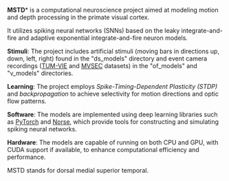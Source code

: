 **MSTD*** is a computational neuroscience project aimed at modeling motion and depth processing in the primate visual cortex.

It utilizes spiking neural networks (SNNs) based on the leaky integrate-and-fire and adaptive exponential integrate-and-fire neuron models.

**Stimuli**: The project includes artificial stimuli (moving bars in directions up, down, left, right) found in the "ds_models" directory and event camera recordings ([TUM-VIE](https://cvg.cit.tum.de/data/datasets/visual-inertial-event-dataset) and [MVSEC](https://daniilidis-group.github.io/mvsec/) datasets) in the "of_models" and "v_models" directories.

**Learning**: The project employs _Spike-Timing-Dependent Plasticity (STDP)_ and _backpropagation_ to achieve selectivity for motion directions and optic flow patterns.

**Software**: The models are implemented using deep learning libraries such as [PyTorch](https://github.com/pytorch/pytorch) and [Norse](https://github.com/norse/norse), which provide tools for constructing and simulating spiking neural networks.

**Hardware**: The models are capable of running on both CPU and GPU, with CUDA support if available, to enhance computational efficiency and performance.

MSTD stands for dorsal medial superior temporal.


